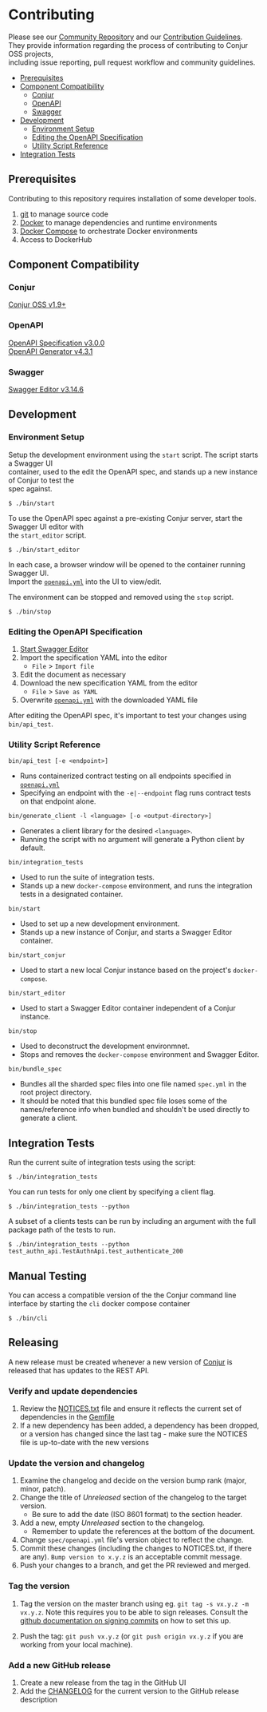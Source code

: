 # Contributing

Please see our [Community Repository](https://github.com/cyberark/community) and our [Contribution Guidelines](https://github.com/cyberark/community/blob/master/Conjur/CONTRIBUTING.md).  
They provide information regarding the process of contributing to Conjur OSS projects,  
including issue reporting, pull request workflow and community guidelines.

* [Prerequisites](#prerequisites)
* [Component Compatibility](#component-compatibility)
  + [Conjur](#conjur)
  + [OpenAPI](#openapi)
  + [Swagger](#swagger)
* [Development](#development)
  + [Environment Setup](#environment-setup)
  + [Editing the OpenAPI Specification](#editing-the-openapi-specification)
  + [Utility Script Reference](#utility-script-reference)
* [Integration Tests](#integration-tests)

<!--
Table of contents generated with markdown-toc
http://ecotruct-canada.github.io/markdown-toc/
-->

## Prerequisites

Contributing to this repository requires installation of some developer tools.

1. [git][get-git] to manage source code
1. [Docker][get-docker] to manage dependencies and runtime environments
1. [Docker Compose][get-docker-compose] to orchestrate Docker environments
1. Access to DockerHub

[get-git]: https://git-scm.com/downloads
[get-docker]: https://docs.docker.com/engine/installation
[get-docker-compose]: https://docs.docker.com/compose/install

## Component Compatibility

### Conjur

[Conjur OSS v1.9+](https://github.com/cyberark/conjur)

### OpenAPI

[OpenAPI Specification v3.0.0](https://github.com/OAI/OpenAPI-Specification/tree/3.0.0)  
[OpenAPI Generator v4.3.1](https://github.com/OpenAPITools/openapi-generator/tree/v4.3.1)

### Swagger

[Swagger Editor v3.14.6](https://github.com/swagger-api/swagger-editor/tree/v3.14.6)

## Development

### Environment Setup

Setup the development environment using the `start` script. The script starts a Swagger UI  
container, used to the edit the OpenAPI spec, and stands up a new instance of Conjur to test the  
spec against.

```shell
$ ./bin/start
```

To use the OpenAPI spec against a pre-existing Conjur server, start the Swagger UI editor with  
the `start_editor` script.

```shell
$ ./bin/start_editor
```

In each case, a browser window will be opened to the container running Swagger UI.  
Import the [`openapi.yml`](openapi.yml) into the UI to view/edit.

The environment can be stopped and removed using the `stop` script.

```shell
$ ./bin/stop
```

### Editing the OpenAPI Specification

1. [Start Swagger Editor](#environment-setup)
2. Import the specification YAML into the editor
    * `File` > `Import file`
3. Edit the document as necessary
4. Download the new specification YAML from the editor
    * `File` > `Save as YAML`
5. Overwrite [`openapi.yml`](openapi.yml) with the downloaded YAML file

After editing the OpenAPI spec, it's important to test your changes using `bin/api_test`.

### Utility Script Reference

`bin/api_test [-e <endpoint>]`
* Runs containerized contract testing on all endpoints specified in [`openapi.yml`](openapi.yml)
* Specifying an endpoint with the `-e|--endpoint` flag runs contract tests on that endpoint alone.

`bin/generate_client -l <language> [-o <output-directory>]`
* Generates a client library for the desired `<language>`.  
* Running the script with no argument will generate a Python client by default.

`bin/integration_tests`
* Used to run the suite of integration tests.  
* Stands up a new `docker-compose` environment, and runs the integration tests in a designated container.

`bin/start`
* Used to set up a new development environment.  
* Stands up a new instance of Conjur, and starts a Swagger Editor container.

`bin/start_conjur`
* Used to start a new local Conjur instance based on the project's `docker-compose`.

`bin/start_editor`
* Used to start a Swagger Editor container independent of a Conjur instance.  

`bin/stop`
* Used to deconstruct the development environmnet.  
* Stops and removes the `docker-compose` environment and Swagger Editor.

`bin/bundle_spec`
* Bundles all the sharded spec files into one file named `spec.yml` in the root project directory.
* It should be noted that this bundled spec file loses some of the names/reference info when bundled and shouldn't
  be used directly to generate a client.

## Integration Tests

Run the current suite of integration tests using the script:

```shell
$ ./bin/integration_tests
```

You can run tests for only one client by specifying a client flag.

```shell
$ ./bin/integration_tests --python
```

A subset of a clients tests can be run by including an argument with the full package path of the tests
to run.

```shell
$ ./bin/integration_tests --python test_authn_api.TestAuthnApi.test_authenticate_200
```

## Manual Testing

You can access a compatible version of the the Conjur command line interface by starting the `cli` docker compose container

```shell
$ ./bin/cli
```

## Releasing

A new release must be created whenever a new version of [Conjur](https://github.com/cyberark/conjur)
is released that has updates to the REST API.

### Verify and update dependencies
1. Review the [NOTICES.txt](./NOTICES.txt) file and ensure it reflects the current
   set of dependencies in the [Gemfile](./Gemfile)
1. If a new dependency has been added, a dependency has been dropped, or a version
   has changed since the last tag - make sure the NOTICES file is up-to-date with
   the new versions

### Update the version and changelog
1. Examine the changelog and decide on the version bump rank (major, minor, patch).
1. Change the title of _Unreleased_ section of the changelog to the target
version.
   - Be sure to add the date (ISO 8601 format) to the section header.
1. Add a new, empty _Unreleased_ section to the changelog.
   - Remember to update the references at the bottom of the document.
1. Change `spec/openapi.yml` file's version object to reflect the change.
1. Commit these changes (including the changes to NOTICES.txt, if there are any).
   `Bump version to x.y.z` is an acceptable commit message.
1. Push your changes to a branch, and get the PR reviewed and merged.

### Tag the version
1. Tag the version on the master branch using eg. `git tag -s vx.y.z -m vx.y.z`. Note this
   requires you to be able to sign releases. Consult the
   [github documentation on signing commits](https://help.github.com/articles/signing-commits-with-gpg/)
   on how to set this up.

1. Push the tag: `git push vx.y.z` (or `git push origin vx.y.z` if you are working
   from your local machine).

### Add a new GitHub release

1. Create a new release from the tag in the GitHub UI
1. Add the [CHANGELOG](./CHANGELOG.txt) for the current version to the GitHub release description
